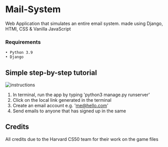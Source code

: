 # Mail-System
Web Application that simulates an entire email system. made using Django, HTMl, CSS & Vanilla JavaScript


### Requirements 
    • Python 3.9  
    • Django


## Simple step-by-step tutorial
![instructions](AI-instructions.gif)
1. In terminal, run the app by typing 'python3 manage.py runserver'
2. Click on the local link generated in the terminal
3. Create an email account e.g. 'me@hello.com'
4. Send emails to anyone that has signed up in the same 


## Credits
All credits due to the Harvard CS50 team for their work on the game files
